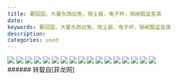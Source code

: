 ```yaml
---
title: 要回国，大量东西出售，吸尘器，电子秤，锅碗瓢盆各类
date: 
keywords: 要回国，大量东西出售，吸尘器，电子秤，锅碗瓢盆各类
description: 
categories: used
---
```

<td class="t_f" id="postmessage_1827078">


<img aid="946878" data-cf-modified-84d7d3d8ed33f0098a34be02-="" file="data/attachment/forum/201809/18/203833hk1w33kd4p4nkyuw.jpg.thumb.jpg" id="aimg_946878" inpost="1" onclick="" onmouseover="" src="http://www.flw.ph/data/attachment/forum/201809/18/203833hk1w33kd4p4nkyuw.jpg" style="cursor:pointer" zoomfile="data/attachment/forum/201809/18/203833hk1w33kd4p4nkyuw.jpg"/>



<img aid="946879" data-cf-modified-84d7d3d8ed33f0098a34be02-="" file="data/attachment/forum/201809/18/203834vtap1wiu5gs1zg5w.jpg.thumb.jpg" id="aimg_946879" inpost="1" onclick="" onmouseover="" src="http://www.flw.ph/data/attachment/forum/201809/18/203834vtap1wiu5gs1zg5w.jpg" style="cursor:pointer" zoomfile="data/attachment/forum/201809/18/203834vtap1wiu5gs1zg5w.jpg"/>



<img aid="946880" data-cf-modified-84d7d3d8ed33f0098a34be02-="" file="data/attachment/forum/201809/18/203835bfd49g8zqbgt1fff.jpg.thumb.jpg" id="aimg_946880" inpost="1" onclick="" onmouseover="" src="http://www.flw.ph/data/attachment/forum/201809/18/203835bfd49g8zqbgt1fff.jpg" style="cursor:pointer" zoomfile="data/attachment/forum/201809/18/203835bfd49g8zqbgt1fff.jpg"/>



<img aid="946881" data-cf-modified-84d7d3d8ed33f0098a34be02-="" file="data/attachment/forum/201809/18/203836tpaboaq11qoqkcpf.jpg.thumb.jpg" id="aimg_946881" inpost="1" onclick="" onmouseover="" src="http://www.flw.ph/data/attachment/forum/201809/18/203836tpaboaq11qoqkcpf.jpg" style="cursor:pointer" zoomfile="data/attachment/forum/201809/18/203836tpaboaq11qoqkcpf.jpg"/>



<img aid="946882" data-cf-modified-84d7d3d8ed33f0098a34be02-="" file="data/attachment/forum/201809/18/203836q1fu619u5mfjr5fm.jpg.thumb.jpg" id="aimg_946882" inpost="1" onclick="" onmouseover="" src="http://www.flw.ph/data/attachment/forum/201809/18/203836q1fu619u5mfjr5fm.jpg" style="cursor:pointer" zoomfile="data/attachment/forum/201809/18/203836q1fu619u5mfjr5fm.jpg"/>



<img aid="946883" data-cf-modified-84d7d3d8ed33f0098a34be02-="" file="data/attachment/forum/201809/18/203837q1sykrwsa1f1ok5a.jpg.thumb.jpg" id="aimg_946883" inpost="1" onclick="" onmouseover="" src="http://www.flw.ph/data/attachment/forum/201809/18/203837q1sykrwsa1f1ok5a.jpg" style="cursor:pointer" zoomfile="data/attachment/forum/201809/18/203837q1sykrwsa1f1ok5a.jpg"/>



<img aid="946884" data-cf-modified-84d7d3d8ed33f0098a34be02-="" file="data/attachment/forum/201809/18/203837tmk5m7fx85g8f5bg.jpg.thumb.jpg" id="aimg_946884" inpost="1" onclick="" onmouseover="" src="http://www.flw.ph/data/attachment/forum/201809/18/203837tmk5m7fx85g8f5bg.jpg" style="cursor:pointer" zoomfile="data/attachment/forum/201809/18/203837tmk5m7fx85g8f5bg.jpg"/>



<img aid="946885" data-cf-modified-84d7d3d8ed33f0098a34be02-="" file="data/attachment/forum/201809/18/203838b2t25vlk0m0nbn0l.jpg.thumb.jpg" id="aimg_946885" inpost="1" onclick="" onmouseover="" src="http://www.flw.ph/data/attachment/forum/201809/18/203838b2t25vlk0m0nbn0l.jpg" style="cursor:pointer" zoomfile="data/attachment/forum/201809/18/203838b2t25vlk0m0nbn0l.jpg"/>



<img aid="946886" data-cf-modified-84d7d3d8ed33f0098a34be02-="" file="data/attachment/forum/201809/18/203838uig98jceiys44srw.jpg.thumb.jpg" id="aimg_946886" inpost="1" onclick="" onmouseover="" src="http://www.flw.ph/data/attachment/forum/201809/18/203838uig98jceiys44srw.jpg" style="cursor:pointer" zoomfile="data/attachment/forum/201809/18/203838uig98jceiys44srw.jpg"/>



<img aid="946887" data-cf-modified-84d7d3d8ed33f0098a34be02-="" file="data/attachment/forum/201809/18/203839vrbpga9vvt7r7zt5.jpg.thumb.jpg" id="aimg_946887" inpost="1" onclick="" onmouseover="" src="http://www.flw.ph/data/attachment/forum/201809/18/203839vrbpga9vvt7r7zt5.jpg" style="cursor:pointer" zoomfile="data/attachment/forum/201809/18/203839vrbpga9vvt7r7zt5.jpg"/>



<img aid="946888" data-cf-modified-84d7d3d8ed33f0098a34be02-="" file="data/attachment/forum/201809/18/203839jp27c02pwxf0wae3.jpg.thumb.jpg" id="aimg_946888" inpost="1" onclick="" onmouseover="" src="http://www.flw.ph/data/attachment/forum/201809/18/203839jp27c02pwxf0wae3.jpg" style="cursor:pointer" zoomfile="data/attachment/forum/201809/18/203839jp27c02pwxf0wae3.jpg"/>



<img aid="946889" data-cf-modified-84d7d3d8ed33f0098a34be02-="" file="data/attachment/forum/201809/18/203840livrtkr37y2ziy4k.jpg.thumb.jpg" id="aimg_946889" inpost="1" onclick="" onmouseover="" src="http://www.flw.ph/data/attachment/forum/201809/18/203840livrtkr37y2ziy4k.jpg" style="cursor:pointer" zoomfile="data/attachment/forum/201809/18/203840livrtkr37y2ziy4k.jpg"/>



<img aid="946890" data-cf-modified-84d7d3d8ed33f0098a34be02-="" file="data/attachment/forum/201809/18/203841wntuzlv5tzlyayy8.jpg.thumb.jpg" id="aimg_946890" inpost="1" onclick="" onmouseover="" src="http://www.flw.ph/data/attachment/forum/201809/18/203841wntuzlv5tzlyayy8.jpg" style="cursor:pointer" zoomfile="data/attachment/forum/201809/18/203841wntuzlv5tzlyayy8.jpg"/>



<img aid="946891" data-cf-modified-84d7d3d8ed33f0098a34be02-="" file="data/attachment/forum/201809/18/203841hxaqkb7q1z1cbb1r.jpg.thumb.jpg" id="aimg_946891" inpost="1" onclick="" onmouseover="" src="http://www.flw.ph/data/attachment/forum/201809/18/203841hxaqkb7q1z1cbb1r.jpg" style="cursor:pointer" zoomfile="data/attachment/forum/201809/18/203841hxaqkb7q1z1cbb1r.jpg"/>



<img aid="946892" data-cf-modified-84d7d3d8ed33f0098a34be02-="" file="data/attachment/forum/201809/18/203842ibw59kha555h9bky.jpg.thumb.jpg" id="aimg_946892" inpost="1" onclick="" onmouseover="" src="http://www.flw.ph/data/attachment/forum/201809/18/203842ibw59kha555h9bky.jpg" style="cursor:pointer" zoomfile="data/attachment/forum/201809/18/203842ibw59kha555h9bky.jpg"/>



<img aid="946893" data-cf-modified-84d7d3d8ed33f0098a34be02-="" file="data/attachment/forum/201809/18/203842sgigtwi2os10o122.jpg.thumb.jpg" id="aimg_946893" inpost="1" onclick="" onmouseover="" src="http://www.flw.ph/data/attachment/forum/201809/18/203842sgigtwi2os10o122.jpg" style="cursor:pointer" zoomfile="data/attachment/forum/201809/18/203842sgigtwi2os10o122.jpg"/>



<img aid="946894" data-cf-modified-84d7d3d8ed33f0098a34be02-="" file="data/attachment/forum/201809/18/204021w2mjlggdqisqdgnz.jpg.thumb.jpg" id="aimg_946894" inpost="1" onclick="" onmouseover="" src="http://www.flw.ph/data/attachment/forum/201809/18/204021w2mjlggdqisqdgnz.jpg" style="cursor:pointer" zoomfile="data/attachment/forum/201809/18/204021w2mjlggdqisqdgnz.jpg"/>


<br/>
</td>
###### 转载自[菲龙网]